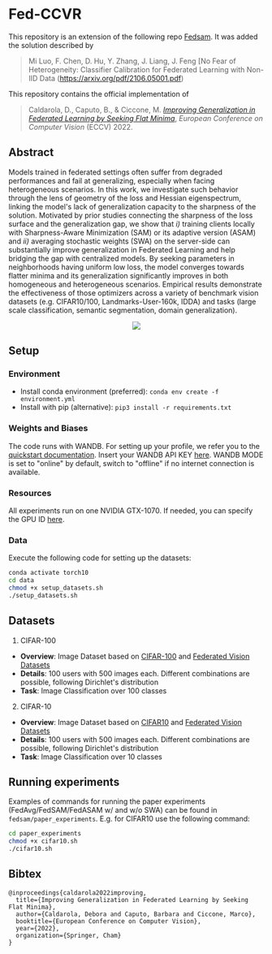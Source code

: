 # Fed-CCVR

This repository is an extension of the following repo [Fedsam](https://github.com/debcaldarola/fedsam). It was added the solution described by
> Mi Luo, F. Chen, D. Hu, Y. Zhang, J. Liang, J. Feng [No Fear of Heterogeneity: Classifier Calibration for Federated Learning with Non-IID Data (https://arxiv.org/pdf/2106.05001.pdf)

This repository contains the official implementation of
> Caldarola, D., Caputo, B., & Ciccone, M. [_Improving Generalization in Federated Learning by Seeking Flat Minima_](https://arxiv.org/abs/2203.11834), _European Conference on Computer Vision_ (ECCV) 2022.

## Abstract
Models trained in federated settings often suffer from degraded performances and fail at generalizing, especially
when facing heterogeneous scenarios. In this work, we investigate such behavior through the lens of geometry of the loss
and Hessian eigenspectrum, linking the model's lack of generalization capacity to the sharpness of the solution.
Motivated by prior studies connecting the sharpness of the loss surface and the generalization gap, we show that _i)_
training clients locally with Sharpness-Aware Minimization (SAM) or its adaptive version (ASAM) and _ii)_
averaging stochastic weights (SWA) on the server-side can substantially improve generalization in Federated Learning
and help bridging the gap with centralized models.
By seeking parameters in neighborhoods having uniform low loss, the model converges towards flatter minima and its
generalization significantly improves in both homogeneous and heterogeneous scenarios. Empirical results demonstrate the
effectiveness of those optimizers across a variety of benchmark vision datasets (e.g. CIFAR10/100, Landmarks-User-160k,
IDDA) and tasks (large scale classification, semantic segmentation, domain generalization).

<p align="center">
 <img src="loss_landscapes/loss_landscapes_fig1.png">
</p>


## Setup
### Environment
- Install conda environment (preferred): ```conda env create -f environment.yml```
- Install with pip (alternative): ```pip3 install -r requirements.txt```

### Weights and Biases
The code runs with WANDB. For setting up your profile, we refer you to the [quickstart documentation](https://docs.wandb.ai/quickstart). Insert your WANDB API KEY [here](https://github.com/debcaldarola/fedsam/blob/master/models/main.py#L24). WANDB MODE is set to "online" by default, switch to "offline" if no internet connection is available.

### Resources
All experiments run on one NVIDIA GTX-1070. If needed, you can specify the GPU ID [here](https://github.com/debcaldarola/fedsam/blob/master/models/main.py#L8).

### Data
Execute the following code for setting up the datasets:
```bash
conda activate torch10
cd data
chmod +x setup_datasets.sh
./setup_datasets.sh
```

## Datasets

1. CIFAR-100
  * **Overview**: Image Dataset based on [CIFAR-100](https://www.cs.toronto.edu/~kriz/cifar.html) and [Federated Vision Datasets](https://github.com/google-research/google-research/tree/master/federated_vision_datasets)
  * **Details**: 100 users with 500 images each. Different combinations are possible, following Dirichlet's distribution
  * **Task**: Image Classification over 100 classes

2. CIFAR-10
  * **Overview**: Image Dataset based on [CIFAR10](https://www.cs.toronto.edu/~kriz/cifar.html) and [Federated Vision Datasets](https://github.com/google-research/google-research/tree/master/federated_vision_datasets)
  * **Details**: 100 users with 500 images each. Different combinations are possible, following Dirichlet's distribution
  * **Task**: Image Classification over 10 classes


## Running experiments
Examples of commands for running the paper experiments (FedAvg/FedSAM/FedASAM w/ and w/o SWA) can be found in ```fedsam/paper_experiments```.
E.g. for CIFAR10 use the following command:
```bash
cd paper_experiments
chmod +x cifar10.sh
./cifar10.sh
```

## Bibtex
```text
@inproceedings{caldarola2022improving,
  title={Improving Generalization in Federated Learning by Seeking Flat Minima},
  author={Caldarola, Debora and Caputo, Barbara and Ciccone, Marco},
  booktitle={European Conference on Computer Vision},
  year={2022},
  organization={Springer, Cham}
}
```
